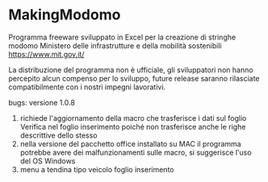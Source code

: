 # MakingModomo

Programma freeware sviluppato in Excel per la creazione di stringhe modomo Ministero delle infrastrutture e della mobilità sostenibili
https://www.mit.gov.it/

La distribuzione del programma non è ufficiale, gli sviluppatori non hanno percepito alcun compenso per lo sviluppo, future release saranno rilasciate compatibilmente con i nostri impegni lavorativi.

bugs:
versione 1.0.8 
1. richiede l'aggiornamento della macro che trasferisce i dati sul foglio Verifica nel foglio inserimento poiché non trasferisce anche le righe descrittive dello stesso
2. nella versione del pacchetto office installato su MAC il programma potrebbe avere dei malfunzionamenti sulle macro, si suggerisce l'uso del OS Windows
3. menu a tendina tipo veicolo foglio inserimento

